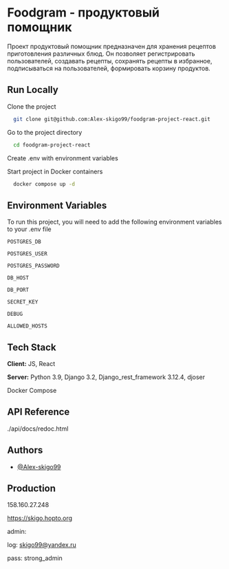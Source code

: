 
# Foodgram - продуктовый помощник

Проект продуктовый помощник предназначен для хранения рецептов приготовления различных блюд. Он позволяет регистрировать пользователей, создавать рецепты, сохранять рецепты в избранное, подписываться на пользователей, формировать корзину продуктов.
## Run Locally

Clone the project

```bash
  git clone git@github.com:Alex-skigo99/foodgram-project-react.git
```

Go to the project directory

```bash
  cd foodgram-project-react
```

Create .env with environment variables

Start project in Docker containers

```bash
  docker compose up -d
```



## Environment Variables

To run this project, you will need to add the following environment variables to your .env file

`POSTGRES_DB`

`POSTGRES_USER`

`POSTGRES_PASSWORD`

`DB_HOST`

`DB_PORT`

`SECRET_KEY`

`DEBUG`

`ALLOWED_HOSTS`
## Tech Stack

**Client:** JS, React 

**Server:** 
Python 3.9,
Django 3.2,
Django_rest_framework 3.12.4,
djoser

Docker Compose



## API Reference

./api/docs/redoc.html




## Authors

- [@Alex-skigo99](https://www.github.com/Alex-skigo99)



## Production

158.160.27.248

https://skigo.hopto.org

admin:

log: skigo99@yandex.ru

pass: strong_admin